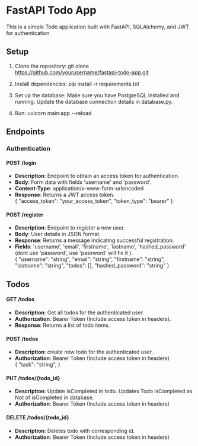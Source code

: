 # FastAPI Todo App

This is a simple Todo application built with FastAPI, SQLAlchemy, and JWT for authentication.

## Setup

1. Clone the repository:
   git clone https://github.com/yourusername/fastapi-todo-app.git

2. Install dependencies:
    pip install -r requirements.txt

3. Set up the database:
    Make sure you have PostgreSQL installed and running.
    Update the database connection details in database.py.

4. Run:
    uvicorn main:app --reload

## Endpoints

### Authentication

#### POST /login
- **Description**: Endpoint to obtain an access token for authentication.
- **Body**: Form data with fields 'username' and 'password'.
- **Content-Type**: application/x-www-form-urlencoded
- **Response**: Returns a JWT access token.<br>
  {
    "access_token": "your_access_token",
    "token_type": "bearer"
  }

#### POST /register
- **Description**: Endpoint to register a new user.
- **Body**: User details in JSON format.
- **Response**: Returns a message indicating successful registration.
- **Fields**: 'username', 'email', 'firstname', 'lastname', 'hashed_password' (dont use 'password', use 'password' will fix it ). <br>
{
  "username": "string",
  "email": "string",
  "firstname": "string",
  "lastname": "string",
  "todos": [],
  "hashed_password": "string"
}

## Todos
#### GET /todos
- **Description**: Get all todos for the authenticated user.<br>
- **Authorization**: Bearer Token (Include access token in headers).<br>
- **Response**: Returns a list of todo items.<br>

#### POST /todos
- **Description**: create new todo for the authenticated user.<br>
- **Authorization**: Bearer Token (Include access token in headers)<br>
{
  "task": "string",
}

#### PUT /todos/{todo_id}
- **Description**: Update isCompleted in todo. Updates Todo isCompleted as Not of isCompleted in database. <br>
- **Authorization**: Bearer Token (Include access token in headers)<br>

#### DELETE /todos/{todo_id}
- **Description**: Deletes todo with corresponding id.<br>
- **Authorization**: Bearer Token (Include access token in headers)<br>
